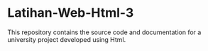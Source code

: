# Latihan-Web-Html-3
This repository contains the source code and documentation for a university project developed using Html. 
